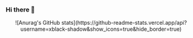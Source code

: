 ### Hi there 👋
<p align="center">
![Anurag's GitHub stats](https://github-readme-stats.vercel.app/api?username=xblack-shadow&show_icons=true&hide_border=true)
</p>





<!--

Here are some ideas to get you started:

- 🔭 I’m currently working on ...
- 🌱 I’m currently learning ...
- 👯 I’m looking to collaborate on ...
- 🤔 I’m looking for help with ...
- 💬 Ask me about ...
- 📫 How to reach me: ...
- 😄 Pronouns: ...
- ⚡ Fun fact: ...

<a href="https://github.com/anuraghazra/convoychat">
  <img align="center" src="https://github-readme-stats.vercel.app/api/top-langs/?username=xblack-shadow&layout=compact" />
</a>
-->
